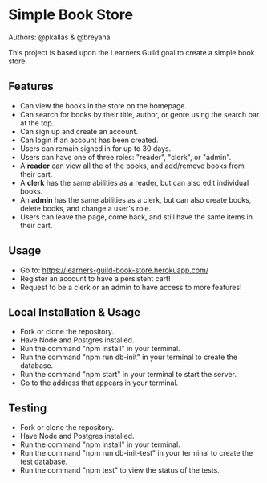 # Simple Book Store

Authors: @pkallas & @breyana

This project is based upon the Learners Guild goal to create a simple book store.

## Features
- Can view the books in the store on the homepage.
- Can search for books by their title, author, or genre using the search bar at the top.
- Can sign up and create an account.
- Can login if an account has been created.
- Users can remain signed in for up to 30 days.
- Users can have one of three roles: "reader", "clerk", or "admin".
- A **reader** can view all the of the books, and add/remove books from their cart.
- A **clerk** has the same abilities as a reader, but can also edit individual books.
- An **admin** has the same abilities as a clerk, but can also create books, delete books, and change a user's role.
- Users can leave the page, come back, and still have the same items in their cart.

## Usage
- Go to: https://learners-guild-book-store.herokuapp.com/
- Register an account to have a persistent cart!
- Request to be a clerk or an admin to have access to more features!

## Local Installation & Usage
- Fork or clone the repository.
- Have Node and Postgres installed.
- Run the command "npm install" in your terminal.
- Run the command "npm run db-init" in your terminal to create the database.
- Run the command "npm start" in your terminal to start the server.
- Go to the address that appears in your terminal.

## Testing
- Fork or clone the repository.
- Have Node and Postgres installed.
- Run the command "npm install" in your terminal.
- Run the command "npm run db-init-test" in your terminal to create the test database.
- Run the command "npm test" to view the status of the tests.
